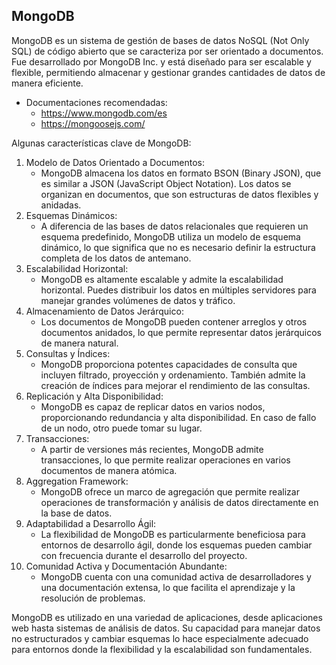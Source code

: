 
## MongoDB


MongoDB es un sistema de gestión de bases de datos NoSQL (Not Only SQL) de código abierto que se caracteriza por ser orientado a documentos. Fue desarrollado por MongoDB Inc. y está diseñado para ser escalable y flexible, permitiendo almacenar y gestionar grandes cantidades de datos de manera eficiente. 

- Documentaciones recomendadas:
    - https://www.mongodb.com/es
    - https://mongoosejs.com/

Algunas características clave de MongoDB:

1. Modelo de Datos Orientado a Documentos:
    - MongoDB almacena los datos en formato BSON (Binary JSON), que es similar a JSON (JavaScript Object Notation). Los datos se organizan en documentos, que son estructuras de datos flexibles y anidadas.
2. Esquemas Dinámicos:
    - A diferencia de las bases de datos relacionales que requieren un esquema predefinido, MongoDB utiliza un modelo de esquema dinámico, lo que significa que no es necesario definir la estructura completa de los datos de antemano.
3. Escalabilidad Horizontal:
    - MongoDB es altamente escalable y admite la escalabilidad horizontal. Puedes distribuir los datos en múltiples servidores para manejar grandes volúmenes de datos y tráfico.
4. Almacenamiento de Datos Jerárquico:
    - Los documentos de MongoDB pueden contener arreglos y otros documentos anidados, lo que permite representar datos jerárquicos de manera natural.
5. Consultas y Índices:
    - MongoDB proporciona potentes capacidades de consulta que incluyen filtrado, proyección y ordenamiento. También admite la creación de índices para mejorar el rendimiento de las consultas.
6. Replicación y Alta Disponibilidad:
    - MongoDB es capaz de replicar datos en varios nodos, proporcionando redundancia y alta disponibilidad. En caso de fallo de un nodo, otro puede tomar su lugar.
7. Transacciones:
    - A partir de versiones más recientes, MongoDB admite transacciones, lo que permite realizar operaciones en varios documentos de manera atómica.
8. Aggregation Framework:
    - MongoDB ofrece un marco de agregación que permite realizar operaciones de transformación y análisis de datos directamente en la base de datos.
9. Adaptabilidad a Desarrollo Ágil:
    - La flexibilidad de MongoDB es particularmente beneficiosa para entornos de desarrollo ágil, donde los esquemas pueden cambiar con frecuencia durante el desarrollo del proyecto.
10. Comunidad Activa y Documentación Abundante:
    - MongoDB cuenta con una comunidad activa de desarrolladores y una documentación extensa, lo que facilita el aprendizaje y la resolución de problemas.

MongoDB es utilizado en una variedad de aplicaciones, desde aplicaciones web hasta sistemas de análisis de datos. Su capacidad para manejar datos no estructurados y cambiar esquemas lo hace especialmente adecuado para entornos donde la flexibilidad y la escalabilidad son fundamentales.
